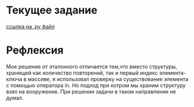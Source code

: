 # Текущее задание
[ссылка на .py файл](problemset_6.py)

# Рефлексия
Мое решение от эталонного отличается тем,что вместо структуры, хранящей как количество повторений, так и первый индекс элемента-ключа в массиве, я использовал проверку на существование элемента с помощью оператора in. Но подход при котром мы храним структуру взял на вооружение. При решении задачи в таком направлении не думал.

